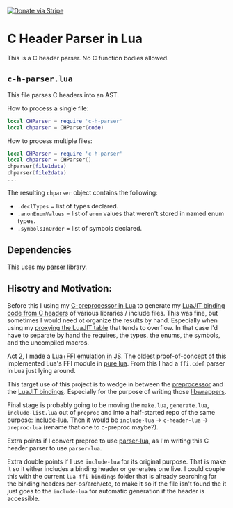 [![Donate via Stripe](https://img.shields.io/badge/Donate-Stripe-green.svg)](https://buy.stripe.com/00gbJZ0OdcNs9zi288)<br>

# C Header Parser in Lua

This is a C header parser.  No C function bodies allowed.

## `c-h-parser.lua` ##

This file parses C headers into an AST.

How to process a single file:
``` Lua
local CHParser = require 'c-h-parser'
local chparser = CHParser(code)
```

How to process multiple files:
``` Lua
local CHParser = require 'c-h-parser'
local chparser = CHParser()
chparser(file1data)
chparser(file2data)
...
```

The resulting `chparser` object contains the following:
- `.declTypes` = list of types declared.
- `.anonEnumValues` = list of `enum` values that weren't stored in named enum types.
- `.symbolsInOrder` = list of symbols declared.

## Dependencies

This uses my [parser](https://github.com/thenumbernine/lua-parser) library.

## Hisotry and Motivation:

Before this I using my [C-preprocessor in Lua](https://github.com/thenumbernine/preproc-lua) to generate my [LuaJIT binding code from C headers](https://github.com/thenumbernine/lua-ffi-bindings) of various libraries / include files.
This was fine, but sometimes I would need ot organize the results by hand.
Especially when using my [proxying the LuaJIT table](https://github.com/thenumbernine/lua-ffi-bindings/blob/master/libwrapper.lua) that tends to overflow.
In that case I'd have to separate by hand the requires, the types, the enums, the symbols, and the uncompiled macros.

Act 2, I made a [Lua+FFI emulation in JS](https://github.com/thenumbernine/glapp-js/).
The oldest proof-of-concept of this implemented Lua's FFI module in [pure lua](https://github.com/thenumbernine/glapp-js/blob/64b297b21041f1d3e3d675058b8d2adfc39c0d1d/ffi.lua).
From this I had a `ffi.cdef` parser in Lua just lying around.

This target use of this project is to wedge in between the [preprocessor](https://github.com/thenumbernine/preproc-lua)
and the [LuaJIT bindings](https://github.com/thenumbernine/lua-ffi-bindings).
Especially for the purpose of writing those [libwrappers](https://github.com/thenumbernine/lua-ffi-bindings/blob/master/libwrapper.lua).

Final stage is probably going to be moving the `make.lua`, `generate.lua`, `include-list.lua` out of `preproc` and into a half-started repo of the same purpose: [include-lua](https://github.com/thenumbernine/include-lua).
Then it would be `include-lua` -> `c-header-lua` -> `preproc-lua` (rename that one to c-preproc maybe?).

Extra points if I convert preproc to use [parser-lua](https://github.com/thenumbernine/lua-parser), as I'm writing this C header parser to use `parser-lua`.

Extra double points if I use `include-lua` for its original purpose.  That is make it so it either includes a binding header or generates one live.
I could couple this with the current `lua-ffi-bindings` folder that is already searching for the binding headers per-os/arch/etc, to make it so if the file isn't found the it just goes to the `include-lua` for automatic generation if the header is accessible.
